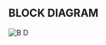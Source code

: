 ## BLOCK DIAGRAM
![B D](https://user-images.githubusercontent.com/98878562/157106338-928360eb-8f3c-409a-a86a-1c54d9421026.jpg)

